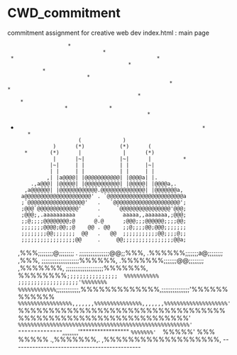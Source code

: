 # CWD_commitment
commitment assignment for creative web dev
index.html : main page

                       * 
                                  * 
     *                                             * 
                                          * 
               * 
                             * 
                                                       * 
    * 
                                             * 
        * 
                      *             * 
                                                * 
 *                                                               * 
          * 
                          (             ) 
                  )      (*)           (*)      ( 
         *       (*)      |             |      (*) 
                  |      |~|           |~|      |          * 
                 |~|     | |           | |     |~| 
                 | |     | |           | |     | | 
                ,| |a@@@@| |@@@@@@@@@@@| |@@@@a| |. 
           .,a@@@| |@@@@@| |@@@@@@@@@@@| |@@@@@| |@@@@a,. 
         ,a@@@@@@| |@@@@@@@@@@@@.@@@@@@@@@@@@@@| |@@@@@@@a, 
        a@@@@@@@@@@@@@@@@@@@@@' . `@@@@@@@@@@@@@@@@@@@@@@@@a 
        ;`@@@@@@@@@@@@@@@@@@'   .   `@@@@@@@@@@@@@@@@@@@@@'; 
        ;@@@`@@@@@@@@@@@@@'     .     `@@@@@@@@@@@@@@@@'@@@; 
        ;@@@;,.aaaaaaaaaa       .       aaaaa,,aaaaaaa,;@@@; 
        ;;@;;;;@@@@@@@@;@      @.@      ;@@@;;;@@@@@@;;;;@@; 
        ;;;;;;;@@@@;@@;;@    @@ . @@    ;;@;;;;@@;@@@;;;;;;; 
        ;;;;;;;;@@;;;;;;;  @@   .   @@  ;;;;;;;;;;;@@;;;;@;; 
        ;;;;;;;;;;;;;;;;;@@     .     @@;;;;;;;;;;;;;;;;@@a; 
    ,%%%;;;;;;;;@;;;;;;;;       .       ;;;;;;;;;;;;;;;;@@;;%%%, 
 .%%%%%%;;;;;;;a@;;;;;;;;     ,%%%,     ;;;;;;;;;;;;;;;;;;;;%%%%%%, 
.%%%%%%%;;;;;;;@@;;;;;;;;   ,%%%%%%%,   ;;;;;;;;;;;;;;;;;;;;%%%%%%%, 
%%%%%%%%`;;;;;;;;;;;;;;;;  %%%%%%%%%%%  ;;;;;;;;;;;;;;;;;;;'%%%%%%%% 
%%%%%%%%%%%%`;;;;;;;;;;;;,%%%%%%%%%%%%%,;;;;;;;;;;;;;;;'%%%%%%%%%%%% 
`%%%%%%%%%%%%%%%%%,,,,,,,%%%%%%%%%%%%%%%,,,,,,,%%%%%%%%%%%%%%%%%%%%' 
  `%%%%%%%%%%%%%%%%%%%%%%%%%%%%%%%%%%%%%%%%%%%%%%%%%%%%%%%%%%%%%%' 
      `%%%%%%%%%%%%%%%%%%%%%%%%%%%%%%%%%%%%%%%%%%%%%%%%%%%%%%' 
             """"""""""""""`,,,,,,,,,'""""""""""""""""" 
                            `%%%%%%%' 
                             `%%%%%' 
                               %%% 
                              %%%%% 
                           .,%%%%%%%,. 
                      ,%%%%%%%%%%%%%%%%%%%, 
          ---------------------------------------------